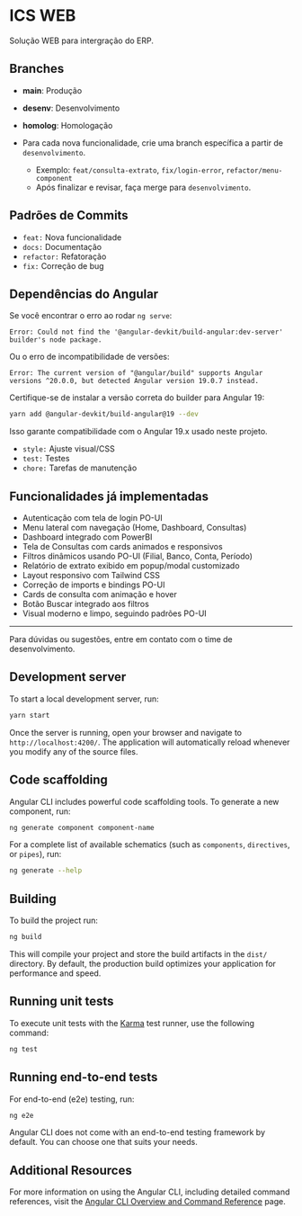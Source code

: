 # ICS WEB

Solução WEB para intergração do ERP.

## Branches

- **main**: Produção
- **desenv**: Desenvolvimento
- **homolog**: Homologação

- Para cada nova funcionalidade, crie uma branch específica a partir de `desenvolvimento`.
  - Exemplo: `feat/consulta-extrato`, `fix/login-error`, `refactor/menu-component`
  - Após finalizar e revisar, faça merge para `desenvolvimento`.

## Padrões de Commits

- `feat:` Nova funcionalidade
- `docs:` Documentação
- `refactor:` Refatoração
- `fix:` Correção de bug

## Dependências do Angular

Se você encontrar o erro ao rodar `ng serve`:

```
Error: Could not find the '@angular-devkit/build-angular:dev-server' builder's node package.
```

Ou o erro de incompatibilidade de versões:

```
Error: The current version of "@angular/build" supports Angular versions ^20.0.0, but detected Angular version 19.0.7 instead.
```

Certifique-se de instalar a versão correta do builder para Angular 19:

```bash
yarn add @angular-devkit/build-angular@19 --dev
```

Isso garante compatibilidade com o Angular 19.x usado neste projeto.
- `style:` Ajuste visual/CSS
- `test:` Testes
- `chore:` Tarefas de manutenção

## Funcionalidades já implementadas

- Autenticação com tela de login PO-UI
- Menu lateral com navegação (Home, Dashboard, Consultas)
- Dashboard integrado com PowerBI
- Tela de Consultas com cards animados e responsivos
- Filtros dinâmicos usando PO-UI (Filial, Banco, Conta, Período)
- Relatório de extrato exibido em popup/modal customizado
- Layout responsivo com Tailwind CSS
- Correção de imports e bindings PO-UI
- Cards de consulta com animação e hover
- Botão Buscar integrado aos filtros
- Visual moderno e limpo, seguindo padrões PO-UI

---

Para dúvidas ou sugestões, entre em contato com o time de desenvolvimento.

## Development server

To start a local development server, run:

```bash
yarn start
```

Once the server is running, open your browser and navigate to `http://localhost:4200/`. The application will automatically reload whenever you modify any of the source files.

## Code scaffolding

Angular CLI includes powerful code scaffolding tools. To generate a new component, run:

```bash
ng generate component component-name
```

For a complete list of available schematics (such as `components`, `directives`, or `pipes`), run:

```bash
ng generate --help
```

## Building

To build the project run:

```bash
ng build
```

This will compile your project and store the build artifacts in the `dist/` directory. By default, the production build optimizes your application for performance and speed.

## Running unit tests

To execute unit tests with the [Karma](https://karma-runner.github.io) test runner, use the following command:

```bash
ng test
```

## Running end-to-end tests

For end-to-end (e2e) testing, run:

```bash
ng e2e
```

Angular CLI does not come with an end-to-end testing framework by default. You can choose one that suits your needs.

## Additional Resources

For more information on using the Angular CLI, including detailed command references, visit the [Angular CLI Overview and Command Reference](https://angular.dev/tools/cli) page.

